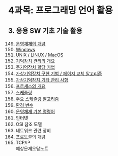 # 4과목: 프로그래밍 언어 활용

## 3. 응용 SW 기초 기술 활용

149. [운영체제의 개념](./doc/sec149.md)
150. [Windows](./doc/sec150.md)
151. [UNIX / LINUX / MacOS](./doc/sec151.md)
152. [기억장치 관리의 개요](./doc/sec152.md)
153. [주기억장치 할당 기법](./doc/sec153.md)
154. [가상기억장치 구현 기법 / 페이지 교체 알고리즘](./doc/sec154.md)
155. [가상기억장치 기타 관리 사항](./doc/sec155.md)
156. [프로세스의 개요](./doc/sec156.md)
157. [스케줄링](./doc/sec157.md)
158. [주요 스케줄링 알고리즘](./doc/sec158.md)
159. [환경 변수](./doc/sec159.md)
160. [운영체제 기본 명령어](./doc/sec160.md)
161. 인터넷
162. OSI 참조 모델
163. 네트워크 관련 장비
164. 프로토콜의 개념
165. TCP/IP   
예상문제오답노트
